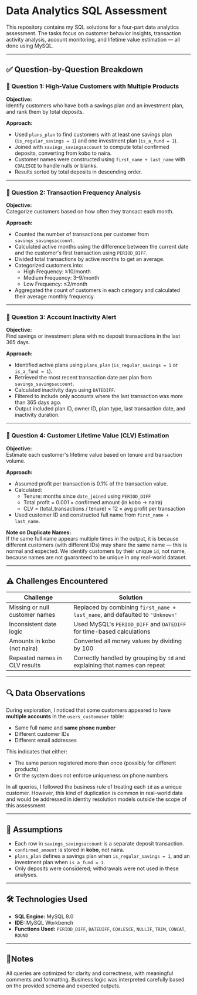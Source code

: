 # Data Analytics SQL Assessment

This repository contains my SQL solutions for a four-part data analytics assessment. The tasks focus on customer behavior insights, transaction activity analysis, account monitoring, and lifetime value estimation — all done using MySQL.

---

## ✅ Question-by-Question Breakdown

### 🔹 Question 1: High-Value Customers with Multiple Products

**Objective:**  
Identify customers who have both a savings plan and an investment plan, and rank them by total deposits.

**Approach:**  
- Used `plans_plan` to find customers with at least one savings plan (`is_regular_savings = 1`) and one investment plan (`is_a_fund = 1`).
- Joined with `savings_savingsaccount` to compute total confirmed deposits, converting from kobo to naira.
- Customer names were constructed using `first_name + last_name` with `COALESCE` to handle nulls or blanks.
- Results sorted by total deposits in descending order.

---

### 🔹 Question 2: Transaction Frequency Analysis

**Objective:**  
Categorize customers based on how often they transact each month.

**Approach:**  
- Counted the number of transactions per customer from `savings_savingsaccount`.
- Calculated active months using the difference between the current date and the customer's first transaction using `PERIOD_DIFF`.
- Divided total transactions by active months to get an average.
- Categorized customers into:
  - High Frequency: ≥10/month
  - Medium Frequency: 3–9/month
  - Low Frequency: ≤2/month
- Aggregated the count of customers in each category and calculated their average monthly frequency.

---

### 🔹 Question 3: Account Inactivity Alert

**Objective:**  
Find savings or investment plans with no deposit transactions in the last 365 days.

**Approach:**  
- Identified active plans using `plans_plan` (`is_regular_savings = 1` or `is_a_fund = 1`).
- Retrieved the most recent transaction date per plan from `savings_savingsaccount`.
- Calculated inactivity days using `DATEDIFF`.
- Filtered to include only accounts where the last transaction was more than 365 days ago.
- Output included plan ID, owner ID, plan type, last transaction date, and inactivity duration.

---

### 🔹 Question 4: Customer Lifetime Value (CLV) Estimation

**Objective:**  
Estimate each customer's lifetime value based on tenure and transaction volume.

**Approach:**  
- Assumed profit per transaction is 0.1% of the transaction value.
- Calculated:
  - Tenure: months since `date_joined` using `PERIOD_DIFF`
  - Total profit = 0.001 × confirmed amount (in kobo → naira)
  - CLV = (total_transactions / tenure) × 12 × avg profit per transaction
- Used customer ID and constructed full name from `first_name + last_name`.

**Note on Duplicate Names:**  
If the same full name appears multiple times in the output, it is because different customers (with different IDs) may share the same name — this is normal and expected. We identify customers by their unique `id`, not name, because names are not guaranteed to be unique in any real-world dataset.

---

## ⚠️ Challenges Encountered

| Challenge                           | Solution                                                                 |
|------------------------------------|--------------------------------------------------------------------------|
| Missing or null customer names     | Replaced by combining `first_name + last_name`, and defaulted to `'Unknown'` |
| Inconsistent date logic            | Used MySQL's `PERIOD_DIFF` and `DATEDIFF` for time-based calculations   |
| Amounts in kobo (not naira)        | Converted all money values by dividing by 100                            |
| Repeated names in CLV results      | Correctly handled by grouping by `id` and explaining that names can repeat |

---

## 🔍 Data Observations

During exploration, I noticed that some customers appeared to have **multiple accounts** in the `users_customuser` table:
- Same full name and **same phone number**
- Different customer IDs
- Different email addresses

This indicates that either:
- The same person registered more than once (possibly for different products)
- Or the system does not enforce uniqueness on phone numbers

In all queries, I followed the business rule of treating each `id` as a unique customer. However, this kind of duplication is common in real-world data and would be addressed in identity resolution models outside the scope of this assessment.

---

## 🧠 Assumptions

- Each row in `savings_savingsaccount` is a separate deposit transaction.
- `confirmed_amount` is stored in **kobo**, not naira.
- `plans_plan` defines a savings plan when `is_regular_savings = 1`, and an investment plan when `is_a_fund = 1`.
- Only deposits were considered; withdrawals were not used in these analyses.

---

## 🛠 Technologies Used

- **SQL Engine:** MySQL 8.0
- **IDE:** MySQL Workbench
- **Functions Used:** `PERIOD_DIFF`, `DATEDIFF`, `COALESCE`, `NULLIF`, `TRIM`, `CONCAT`, `ROUND`

---

## 📌Notes

All queries are optimized for clarity and correctness, with meaningful comments and formatting. Business logic was interpreted carefully based on the provided schema and expected outputs.

